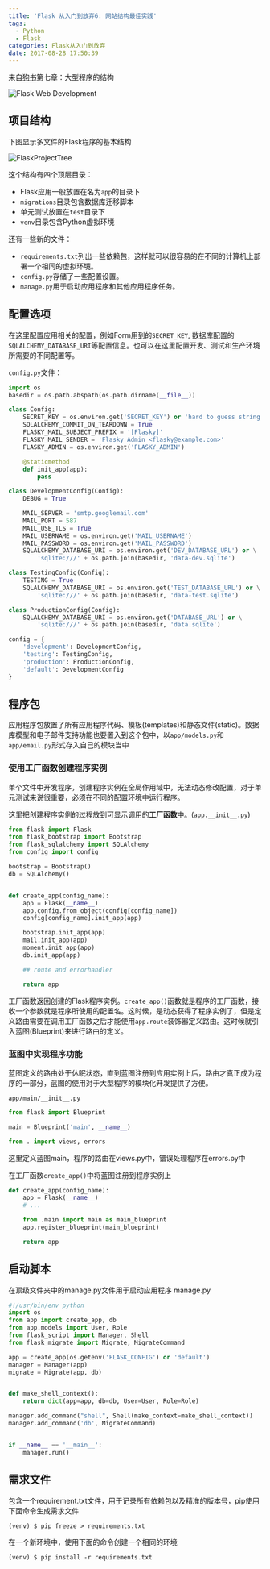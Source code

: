 ```yaml
---
title: 'Flask 从入门到放弃6: 网站结构最佳实践'
tags:
  - Python
  - Flask
categories: Flask从入门到放弃
date: 2017-08-28 17:50:39
---
```



来自[狗书](https://item.jd.com/11594082.html)第七章：大型程序的结构

 ![Flask Web Development](https://covers.oreillystatic.com/images/0636920031116/lrg.jpg)

## 项目结构

下图显示多文件的Flask程序的基本结构

![FlaskProjectTree](http://7xkfga.com1.z0.glb.clouddn.com/structure.png)

<!-- more -->

这个结构有四个顶层目录：

- Flask应用一般放置在名为`app`的目录下
- `migrations`目录包含数据库迁移脚本
- 单元测试放置在`test`目录下
- `venv`目录包含Python虚拟环境

还有一些新的文件：

- `requirements.txt`列出一些依赖包，这样就可以很容易的在不同的计算机上部署一个相同的虚拟环境。
- `config.py`存储了一些配置设置。
- `manage.py`用于启动应用程序和其他应用程序任务。

## 配置选项

在这里配置应用相关的配置，例如Form用到的`SECRET_KEY`, 数据库配置的`SQLALCHEMY_DATABASE_URI`等配置信息。也可以在这里配置开发、测试和生产环境所需要的不同配置等。

 `config.py`文件：

``` python
import os
basedir = os.path.abspath(os.path.dirname(__file__))

class Config:
    SECRET_KEY = os.environ.get('SECRET_KEY') or 'hard to guess string'
    SQLALCHEMY_COMMIT_ON_TEARDOWN = True
    FLASKY_MAIL_SUBJECT_PREFIX = '[Flasky]'
    FLASKY_MAIL_SENDER = 'Flasky Admin <flasky@example.com>'
    FLASKY_ADMIN = os.environ.get('FLASKY_ADMIN')

    @staticmethod
    def init_app(app):
        pass

class DevelopmentConfig(Config):
    DEBUG = True

    MAIL_SERVER = 'smtp.googlemail.com'
    MAIL_PORT = 587
    MAIL_USE_TLS = True
    MAIL_USERNAME = os.environ.get('MAIL_USERNAME')
    MAIL_PASSWORD = os.environ.get('MAIL_PASSWORD')
    SQLALCHEMY_DATABASE_URI = os.environ.get('DEV_DATABASE_URL') or \
        'sqlite:///' + os.path.join(basedir, 'data-dev.sqlite')

class TestingConfig(Config):
    TESTING = True
    SQLALCHEMY_DATABASE_URI = os.environ.get('TEST_DATABASE_URL') or \
        'sqlite:///' + os.path.join(basedir, 'data-test.sqlite')

class ProductionConfig(Config):
    SQLALCHEMY_DATABASE_URI = os.environ.get('DATABASE_URL') or \
        'sqlite:///' + os.path.join(basedir, 'data.sqlite')

config = {
    'development': DevelopmentConfig,
    'testing': TestingConfig,
    'production': ProductionConfig,
    'default': DevelopmentConfig
}
```

## 程序包

应用程序包放置了所有应用程序代码、模板(templates)和静态文件(static)。数据库模型和电子邮件支持功能也要置入到这个包中，以`app/models.py`和`app/email.py`形式存入自己的模块当中

### 使用工厂函数创建程序实例

单个文件中开发程序，创建程序实例在全局作用域中，无法动态修改配置，对于单元测试来说很重要，必须在不同的配置环境中运行程序。

这里把创建程序实例的过程放到可显示调用的**工厂函数**中。(`app.__init__.py`)

``` python
from flask import Flask
from flask_bootstrap import Bootstrap
from flask_sqlalchemy import SQLAlchemy
from config import config

bootstrap = Bootstrap()
db = SQLAlchemy()


def create_app(config_name):
    app = Flask(__name__)
    app.config.from_object(config[config_name])
    config[config_name].init_app(app)

    bootstrap.init_app(app)
    mail.init_app(app)
    moment.init_app(app)
    db.init_app(app)

    ## route and errorhandler

    return app
```

工厂函数返回创建的Flask程序实例。`create_app()`函数就是程序的工厂函数，接收一个参数就是程序所使用的配置名。这时候，是动态获得了程序实例了，但是定义路由需要在调用工厂函数之后才能使用`app.route`装饰器定义路由。这时候就引入蓝图(Blueprint)来进行路由的定义。

### 蓝图中实现程序功能

蓝图定义的路由处于休眠状态，直到蓝图注册到应用实例上后，路由才真正成为程序的一部分，蓝图的使用对于大型程序的模块化开发提供了方便。

`app/main/__init__.py`

``` python
from flask import Blueprint

main = Blueprint('main', __name__)

from . import views, errors
```

这里定义蓝图main，程序的路由在views.py中，错误处理程序在errors.py中

在工厂函数`create_app()`中将蓝图注册到程序实例上

``` python
def create_app(config_name):
    app = Flask(__name__)
    # ...

    from .main import main as main_blueprint
    app.register_blueprint(main_blueprint)

    return app
```

## 启动脚本

在顶级文件夹中的manage.py文件用于启动应用程序 manage.py

``` python
#!/usr/bin/env python
import os
from app import create_app, db
from app.models import User, Role
from flask_script import Manager, Shell
from flask_migrate import Migrate, MigrateCommand

app = create_app(os.getenv('FLASK_CONFIG') or 'default')
manager = Manager(app)
migrate = Migrate(app, db)


def make_shell_context():
    return dict(app=app, db=db, User=User, Role=Role)

manager.add_command("shell", Shell(make_context=make_shell_context))
manager.add_command('db', MigrateCommand)


if __name__ == '__main__':
    manager.run()
```

## 需求文件

包含一个requirement.txt文件，用于记录所有依赖包以及精准的版本号，pip使用下面命令生成需求文件

``` shell
(venv) $ pip freeze > requirements.txt
```

在一个新环境中，使用下面的命令创建一个相同的环境

``` shell
(venv) $ pip install -r requirements.txt
```
